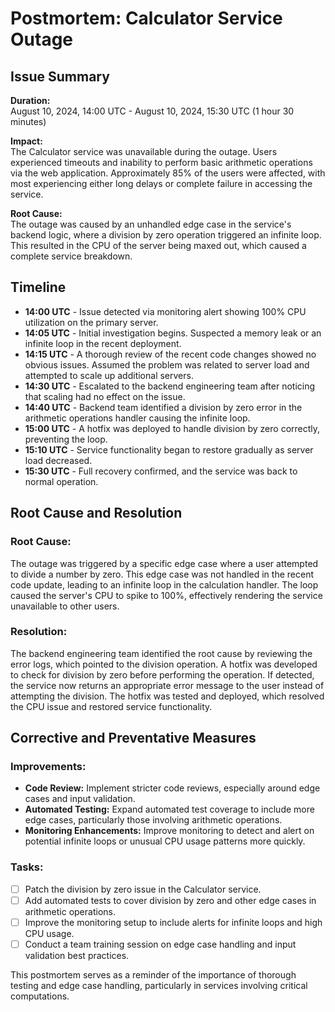 # Postmortem: Calculator Service Outage

## Issue Summary

**Duration:**  
August 10, 2024, 14:00 UTC - August 10, 2024, 15:30 UTC (1 hour 30 minutes)

**Impact:**  
The Calculator service was unavailable during the outage. Users experienced timeouts and inability to perform basic arithmetic operations via the web application. Approximately 85% of the users were affected, with most experiencing either long delays or complete failure in accessing the service.

**Root Cause:**  
The outage was caused by an unhandled edge case in the service's backend logic, where a division by zero operation triggered an infinite loop. This resulted in the CPU of the server being maxed out, which caused a complete service breakdown.

## Timeline

- **14:00 UTC** - Issue detected via monitoring alert showing 100% CPU utilization on the primary server.
- **14:05 UTC** - Initial investigation begins. Suspected a memory leak or an infinite loop in the recent deployment.
- **14:15 UTC** - A thorough review of the recent code changes showed no obvious issues. Assumed the problem was related to server load and attempted to scale up additional servers.
- **14:30 UTC** - Escalated to the backend engineering team after noticing that scaling had no effect on the issue.
- **14:40 UTC** - Backend team identified a division by zero error in the arithmetic operations handler causing the infinite loop.
- **15:00 UTC** - A hotfix was deployed to handle division by zero correctly, preventing the loop.
- **15:10 UTC** - Service functionality began to restore gradually as server load decreased.
- **15:30 UTC** - Full recovery confirmed, and the service was back to normal operation.

## Root Cause and Resolution

### Root Cause:
The outage was triggered by a specific edge case where a user attempted to divide a number by zero. This edge case was not handled in the recent code update, leading to an infinite loop in the calculation handler. The loop caused the server's CPU to spike to 100%, effectively rendering the service unavailable to other users.

### Resolution:
The backend engineering team identified the root cause by reviewing the error logs, which pointed to the division operation. A hotfix was developed to check for division by zero before performing the operation. If detected, the service now returns an appropriate error message to the user instead of attempting the division. The hotfix was tested and deployed, which resolved the CPU issue and restored service functionality.

## Corrective and Preventative Measures

### Improvements:
- **Code Review:** Implement stricter code reviews, especially around edge cases and input validation.
- **Automated Testing:** Expand automated test coverage to include more edge cases, particularly those involving arithmetic operations.
- **Monitoring Enhancements:** Improve monitoring to detect and alert on potential infinite loops or unusual CPU usage patterns more quickly.

### Tasks:
- [ ] Patch the division by zero issue in the Calculator service.
- [ ] Add automated tests to cover division by zero and other edge cases in arithmetic operations.
- [ ] Improve the monitoring setup to include alerts for infinite loops and high CPU usage.
- [ ] Conduct a team training session on edge case handling and input validation best practices.

This postmortem serves as a reminder of the importance of thorough testing and edge case handling, particularly in services involving critical computations.

